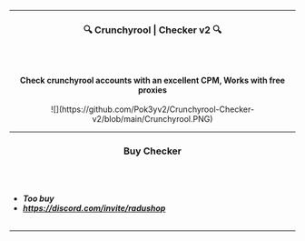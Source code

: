 -----

### <p align="center">🔍 Crunchyrool | Checker v2 🔍</p>

<br><br>
<p align="center">
<strong>Check crunchyrool accounts with an excellent CPM, Works with free proxies</strong>
<br><br>
</strong>
![](https://github.com/Pok3yv2/Crunchyrool-Checker-v2/blob/main/Crunchyrool.PNG)

-----

### <p align="center">Buy Checker</p>

<br><br>
* ***Too buy***
* ***https://discord.com/invite/radushop***
<br><br>

-----
